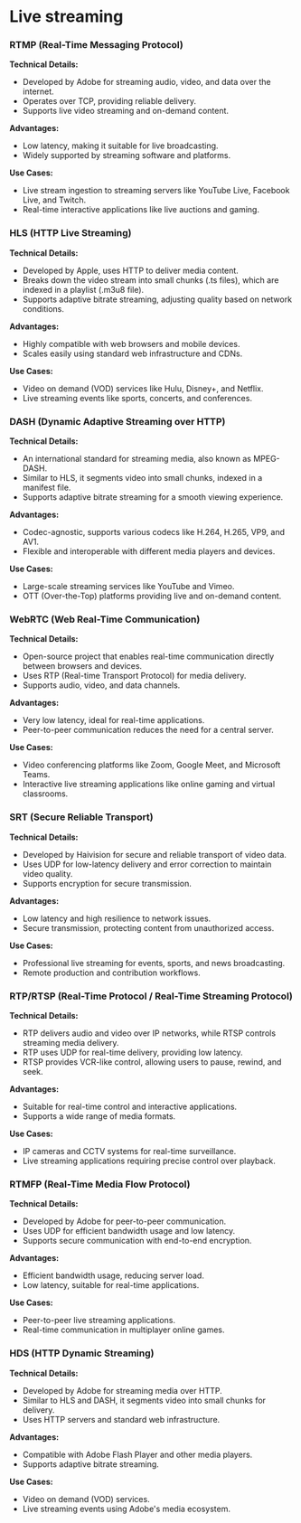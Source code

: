 # Live streaming
### RTMP (Real-Time Messaging Protocol)
**Technical Details:**
- Developed by Adobe for streaming audio, video, and data over the internet.
- Operates over TCP, providing reliable delivery.
- Supports live video streaming and on-demand content.

**Advantages:**
- Low latency, making it suitable for live broadcasting.
- Widely supported by streaming software and platforms.

**Use Cases:**
- Live stream ingestion to streaming servers like YouTube Live, Facebook Live, and Twitch.
- Real-time interactive applications like live auctions and gaming.

### HLS (HTTP Live Streaming)
**Technical Details:**
- Developed by Apple, uses HTTP to deliver media content.
- Breaks down the video stream into small chunks (.ts files), which are indexed in a playlist (.m3u8 file).
- Supports adaptive bitrate streaming, adjusting quality based on network conditions.

**Advantages:**
- Highly compatible with web browsers and mobile devices.
- Scales easily using standard web infrastructure and CDNs.

**Use Cases:**
- Video on demand (VOD) services like Hulu, Disney+, and Netflix.
- Live streaming events like sports, concerts, and conferences.

### DASH (Dynamic Adaptive Streaming over HTTP)
**Technical Details:**
- An international standard for streaming media, also known as MPEG-DASH.
- Similar to HLS, it segments video into small chunks, indexed in a manifest file.
- Supports adaptive bitrate streaming for a smooth viewing experience.

**Advantages:**
- Codec-agnostic, supports various codecs like H.264, H.265, VP9, and AV1.
- Flexible and interoperable with different media players and devices.

**Use Cases:**
- Large-scale streaming services like YouTube and Vimeo.
- OTT (Over-the-Top) platforms providing live and on-demand content.

### WebRTC (Web Real-Time Communication)
**Technical Details:**
- Open-source project that enables real-time communication directly between browsers and devices.
- Uses RTP (Real-time Transport Protocol) for media delivery.
- Supports audio, video, and data channels.

**Advantages:**
- Very low latency, ideal for real-time applications.
- Peer-to-peer communication reduces the need for a central server.

**Use Cases:**
- Video conferencing platforms like Zoom, Google Meet, and Microsoft Teams.
- Interactive live streaming applications like online gaming and virtual classrooms.

### SRT (Secure Reliable Transport)
**Technical Details:**
- Developed by Haivision for secure and reliable transport of video data.
- Uses UDP for low-latency delivery and error correction to maintain video quality.
- Supports encryption for secure transmission.

**Advantages:**
- Low latency and high resilience to network issues.
- Secure transmission, protecting content from unauthorized access.

**Use Cases:**
- Professional live streaming for events, sports, and news broadcasting.
- Remote production and contribution workflows.

### RTP/RTSP (Real-Time Protocol / Real-Time Streaming Protocol)
**Technical Details:**
- RTP delivers audio and video over IP networks, while RTSP controls streaming media delivery.
- RTP uses UDP for real-time delivery, providing low latency.
- RTSP provides VCR-like control, allowing users to pause, rewind, and seek.

**Advantages:**
- Suitable for real-time control and interactive applications.
- Supports a wide range of media formats.

**Use Cases:**
- IP cameras and CCTV systems for real-time surveillance.
- Live streaming applications requiring precise control over playback.

### RTMFP (Real-Time Media Flow Protocol)
**Technical Details:**
- Developed by Adobe for peer-to-peer communication.
- Uses UDP for efficient bandwidth usage and low latency.
- Supports secure communication with end-to-end encryption.

**Advantages:**
- Efficient bandwidth usage, reducing server load.
- Low latency, suitable for real-time applications.

**Use Cases:**
- Peer-to-peer live streaming applications.
- Real-time communication in multiplayer online games.

### HDS (HTTP Dynamic Streaming)
**Technical Details:**
- Developed by Adobe for streaming media over HTTP.
- Similar to HLS and DASH, it segments video into small chunks for delivery.
- Uses HTTP servers and standard web infrastructure.

**Advantages:**
- Compatible with Adobe Flash Player and other media players.
- Supports adaptive bitrate streaming.

**Use Cases:**
- Video on demand (VOD) services.
- Live streaming events using Adobe's media ecosystem.
